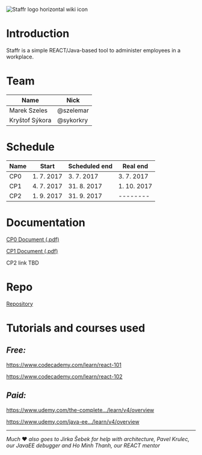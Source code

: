 ![Staffr logo horizontal wiki icon](https://gitlab.fel.cvut.cz/szelemar/EAR_Staffr/raw/cf0ba8187bea4dda5f136b2c715cd75672a9d6fd/graphics/Logo/Staffr_logo_color_new_wiki.png)

# **Introduction**
Staffr is a simple REACT/Java-based tool to administer employees in a workplace. 

# **Team**
|Name| Nick |
| -------- | -------- |
|Marek Szeles| @szelemar |
|Kryštof Sýkora| @sykorkry |

# **Schedule**
|Name| Start | Scheduled end | Real end |
| -------- | -------- | -------- | -------- |
|CP0| 1. 7. 2017 | 3. 7. 2017 | 3. 7. 2017 |
|CP1| 4. 7. 2017 | 31. 8. 2017 | 1. 10. 2017 |
|CP2| 1. 9. 2017 | 31. 9. 2017 | -------- |

# **Documentation**
[CP0 Document (.pdf)](https://gitlab.fel.cvut.cz/szelemar/EAR_Staffr/raw/cf0ba8187bea4dda5f136b2c715cd75672a9d6fd/docs/CP00.pdf)

[CP1 Document (.pdf)](https://gitlab.fel.cvut.cz/szelemar/EAR_Staffr/raw/cf0ba8187bea4dda5f136b2c715cd75672a9d6fd/docs/CP01.pdf)

CP2 link TBD

# **Repo**
[Repository](https://gitlab.fel.cvut.cz/szelemar/EAR_Staffr/tree/cf0ba8187bea4dda5f136b2c715cd75672a9d6fd)

# **Tutorials and courses used**

## *Free:*
https://www.codecademy.com/learn/react-101

https://www.codecademy.com/learn/react-102

## *Paid:*
https://www.udemy.com/the-complete.../learn/v4/overview

https://www.udemy.com/java-ee.../learn/v4/overview

---

*Much* :hearts: *also goes to Jirka Šebek for help with architecture, Pavel Krulec, our JavaEE debugger and Ho Minh Thanh, our REACT mentor*